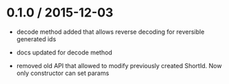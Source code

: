 0.1.0 / 2015-12-03
==================
 + decode method added that allows reverse decoding for reversible generated ids
 * docs updated for decode method
 - removed old API that allowed to modify  previously created ShortId. Now only constructor can set params
